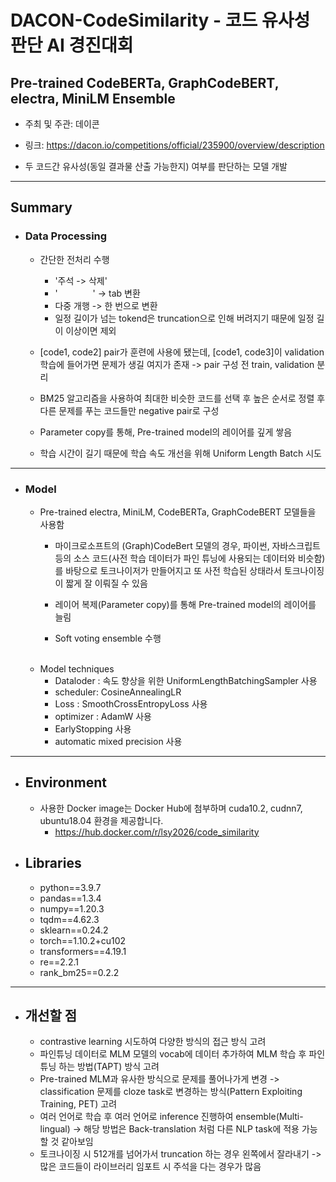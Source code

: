 # DACON-CodeSimilarity - 코드 유사성 판단 AI 경진대회

## Pre-trained CodeBERTa, GraphCodeBERT, electra, MiniLM Ensemble

+ 주최 및 주관: 데이콘 
+ 링크: https://dacon.io/competitions/official/235900/overview/description

+ 두 코드간 유사성(동일 결과물 산출 가능한지) 여부를 판단하는 모델 개발 

----
## Summary
+ ### Data Processing
    + 간단한 전처리 수행 
      + '주석 -> 삭제'
      + '    ' -> tab 변환
      + 다중 개행 -> 한 번으로 변환
      + 일정 길이가 넘는 tokend은 truncation으로 인해 버려지기 때문에 일정 길이 이상이면 제외


    + [code1, code2] pair가 훈련에 사용에 됐는데, [code1, code3]이 validation 학습에 들어가면 문제가 생길 여지가 존재 -> pair 구성 전 train, validation 분리

    + BM25 알고리즘을 사용하여 최대한 비슷한 코드를 선택 후 높은 순서로 정렬 후 다른 문제를 푸는 코드들만 negative pair로 구성

    + Parameter copy를 통해, Pre-trained model의 레이어를 깊게 쌓음

    + 학습 시간이 길기 때문에 학습 속도 개선을 위해 Uniform Length Batch 시도


----
  
+ ### Model
    + Pre-trained electra, MiniLM, CodeBERTa, GraphCodeBERT 모델들을 사용함 
   
      + 마이크로소프트의 (Graph)CodeBert 모델의 경우, 파이썬, 자바스크립트 등의 소스 코드(사전 학습 데이터가 파인 튜닝에 사용되는 데이터와 비슷함)를 바탕으로 토크나이저가 만들어지고 또 사전 학습된 상태라서 토크나이징이 짧게 잘 이뤄질 수 있음
    
      + 레이어 복제(Parameter copy)를 통해 Pre-trained model의 레이어를 늘림 
      
      + Soft voting ensemble 수행 
  
  </br>

    + Model techniques
      + Dataloder : 속도 향상을 위한 UniformLengthBatchingSampler 사용
      + scheduler: CosineAnnealingLR
      + Loss : SmoothCrossEntropyLoss 사용
      + optimizer : AdamW 사용
      + EarlyStopping 사용
      + automatic mixed precision 사용

----

+ ## Environment 
  + 사용한 Docker image는 Docker Hub에 첨부하며 cuda10.2, cudnn7, ubuntu18.04 환경을 제공합니다.
    + https://hub.docker.com/r/lsy2026/code_similarity
  
  
+ ## Libraries
  + python==3.9.7
  + pandas==1.3.4
  + numpy==1.20.3
  + tqdm==4.62.3
  + sklearn==0.24.2
  + torch==1.10.2+cu102
  + transformers==4.19.1
  + re==2.2.1
  + rank_bm25==0.2.2

---- 

+ ## 개선할 점
  
  + contrastive learning 시도하여 다양한 방식의 접근 방식 고려
  + 파인튜닝 데이터로 MLM 모델의 vocab에 데이터 추가하여 MLM 학습 후 파인튜닝 하는 방법(TAPT) 방식 고려
  + Pre-trained MLM과 유사한 방식으로 문제를 풀어나가게 변경 -> classification 문제를 cloze task로 변경하는 방식(Pattern Exploiting Training, PET) 고려
  + 여러 언어로 학습 후 여러 언어로 inference 진행하여 ensemble(Multi-lingual) -> 해당 방법은 Back-translation 처럼 다른 NLP task에 적용 가능할 것 같아보임
  + 토크나이징 시 512개를 넘어가서 truncation 하는 경우 왼쪽에서 잘라내기 -> 많은 코드들이 라이브러리 임포트 시 주석을 다는 경우가 많음
